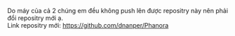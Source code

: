 Do máy của cả 2 chúng em đều không push lên được repositry này nên phải đổi repositry mới ạ.  
Link repositry mới: https://github.com/dnanper/Phanora
